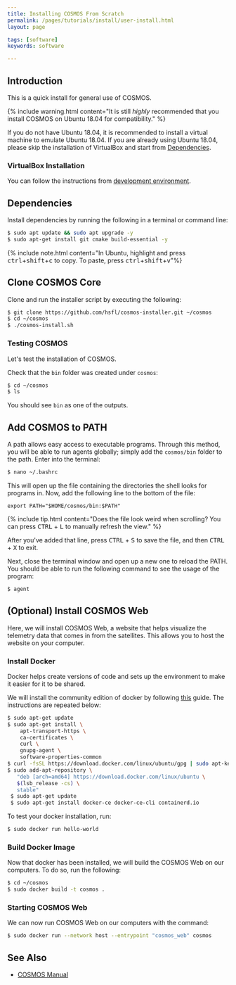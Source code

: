```yaml
---
title: Installing COSMOS From Scratch
permalink: /pages/tutorials/install/user-install.html
layout: page

tags: [software]
keywords: software

---
```


## Introduction

This is a quick install for general use of COSMOS. 

{% include warning.html content="It is still _highly_ recommended that you install COSMOS on Ubuntu 18.04 for compatibility." %}

If you do not have Ubuntu 18.04, it is recommended to install a virtual machine to emulate Ubuntu 18.04. If you are already using Ubuntu 18.04, please skip the installation of VirtualBox and start from [Dependencies](#dependencies).

### VirtualBox Installation
You can follow the instructions from [development environment]({{site.baseurl}}/pages/tutorials/setup/development-environment.html).

## Dependencies
Install dependencies by running the following in a terminal or command line:
```bash
$ sudo apt update && sudo apt upgrade -y
$ sudo apt-get install git cmake build-essential -y
  ```
{% include note.html content="In Ubuntu, highlight and press <kbd>ctrl</kbd>+<kbd>shift</kbd>+<kbd>c</kbd> to copy. To paste, press <kbd>ctrl</kbd>+<kbd>shift</kbd>+<kbd>v</kbd>"%}

## Clone COSMOS Core
Clone and run the installer script by executing the following:

```bash
$ git clone https://github.com/hsfl/cosmos-installer.git ~/cosmos
$ cd ~/cosmos
$ ./cosmos-install.sh
```

### Testing COSMOS
Let's test the installation of COSMOS.

Check that the ```bin``` folder was created under ```cosmos```:
```bash
$ cd ~/cosmos
$ ls
```

You should see ```bin``` as one of the outputs.

## Add COSMOS to PATH

A path allows easy access to executable programs. Through this method, you will be able to run agents globally; simply add the `cosmos/bin` folder to the path.
Enter into the terminal:


```bash
$ nano ~/.bashrc
```

This will open up the file containing the directories the shell looks for programs in.
Now, add the following line to the bottom of the file:

```
export PATH="$HOME/cosmos/bin:$PATH"
```

{% include tip.html content="Does the file look weird when scrolling? You can press <kbd>CTRL</kbd> + <kbd>L</kbd>
to manually refresh the view." %}

After you've added that line, press <kbd>CTRL</kbd> + <kbd>S</kbd> to save the file, and then
<kbd>CTRL</kbd> + <kbd>X</kbd> to exit.

Next, close the terminal window and open up a new one to reload the PATH. You should be able to run the following command
to see the usage of the program:

```bash
$ agent
```

## (Optional) Install COSMOS Web
Here, we will install COSMOS Web, a website that helps visualize the telemetry data that comes in from the satellites. This allows you to host the website on your computer. 

### Install Docker
Docker helps create versions of code and sets up the environment to make it easier for it to be shared.

We will install the community edition of docker by following [this](https://docs.docker.com/engine/install/ubuntu/#install-using-the-repository) guide. The instructions are repeated below:

```bash
$ sudo apt-get update
$ sudo apt-get install \
    apt-transport-https \
    ca-certificates \
    curl \
    gnupg-agent \
    software-properties-common
$ curl -fsSL https://download.docker.com/linux/ubuntu/gpg | sudo apt-key add -
$ sudo add-apt-repository \
   "deb [arch=amd64] https://download.docker.com/linux/ubuntu \
   $(lsb_release -cs) \
   stable"
 $ sudo apt-get update
 $ sudo apt-get install docker-ce docker-ce-cli containerd.io
 ```

To test your docker installation, run:
```bash
$ sudo docker run hello-world
```

### Build Docker Image
Now that docker has been installed, we will build the COSMOS Web on our computers. To do so, run the following:

```bash
$ cd ~/cosmos
$ sudo docker build -t cosmos .
```

### Starting COSMOS Web
We can now run COSMOS Web on our computers with the command:
```bash
$ sudo docker run --network host --entrypoint "cosmos_web" cosmos
```

## See Also
* [COSMOS Manual](https://docs.google.com/document/d/19rqvtZeEMJzkEcsTlC4ojYUkN-3OcYLc6IqRXgDIQlI)
